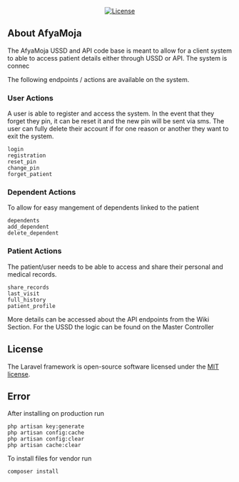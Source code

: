<p align="center">
<a href="https://packagist.org/packages/laravel/framework"><img src="https://poser.pugx.org/laravel/framework/license.svg" alt="License"></a>
</p>

## About AfyaMoja

The AfyaMoja USSD and API code base is meant to allow for a client system to able to access patient details either through USSD or API.
The system is connec

The following endpoints / actions are available on the system.

### User Actions
A user is able to register and access the system. 
In the event that they forget they pin, it can be reset it and the new pin will be sent via sms. 
The user can fully delete their account if for one reason or another they want to exit the system.

    login
    registration
    reset_pin
    change_pin
    forget_patient

### Dependent Actions
To allow for easy mangement of dependents linked to the patient

    dependents
    add_dependent
    delete_dependent

### Patient Actions
The patient/user needs to be able to access and share their personal and medical records.

    share_records
    last_visit
    full_history
    patient_profile

More details can be accessed about the API endpoints from the Wiki Section.
For the USSD the logic can be found on the Master Controller


## License

The Laravel framework is open-source software licensed under the [MIT license](https://opensource.org/licenses/MIT).

## Error

After installing on production run

    php artisan key:generate
    php artisan config:cache
    php artisan config:clear
    php artisan cache:clear


To install files for vendor run 

    composer install
   
